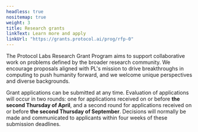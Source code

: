 ```yaml
---
headless: true
nositemap: true
weight: 3
title: Research grants
linkText: Learn more and apply 
linkUrl: "https://grants.protocol.ai/prog/rfp-0"
---
```


The Protocol Labs Research Grant Program aims to support collaborative work on problems defined by the broader research community. We encourage proposals aligned with PL's mission to drive breakthroughs in computing to push humanity forward, and we welcome unique perspectives and diverse backgrounds.

Grant applications can be submitted at any time. Evaluation of
applications will occur in two rounds: one for applications received on or before **the second Thursday of April**, and a second round for applications received on or before **the second Thursday of September**. Decisions will normally be made and communicated to applicants within four weeks of these submission deadlines.
